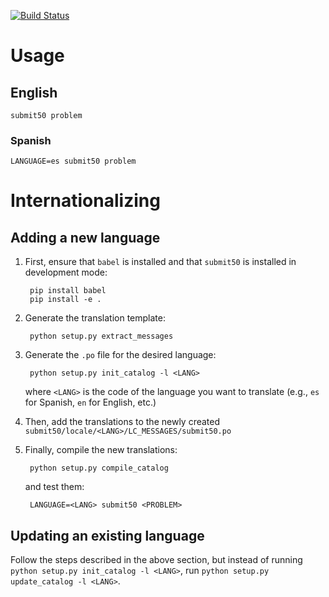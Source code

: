 [![Build Status](https://travis-ci.org/cs50/submit50.svg?branch=master)](https://travis-ci.org/cs50/submit50)

# Usage

## English

```
submit50 problem
```

### Spanish

```
LANGUAGE=es submit50 problem
```

# Internationalizing

## Adding a new language

1. First, ensure that `babel` is installed and that `submit50` is installed in development mode:

        pip install babel
        pip install -e .

2. Generate the translation template:

        python setup.py extract_messages

3. Generate the `.po` file for the desired language:

        python setup.py init_catalog -l <LANG>

    where `<LANG>` is the code of the language you want to translate (e.g., `es` for Spanish, `en` for English, etc.) 

4. Then, add the translations to the newly created `submit50/locale/<LANG>/LC_MESSAGES/submit50.po`

5. Finally, compile the new translations:

        python setup.py compile_catalog

    and test them:

        LANGUAGE=<LANG> submit50 <PROBLEM>

## Updating an existing language

Follow the steps described in the above section, but instead of running `python setup.py init_catalog -l <LANG>`, run `python setup.py update_catalog -l <LANG>`. 
